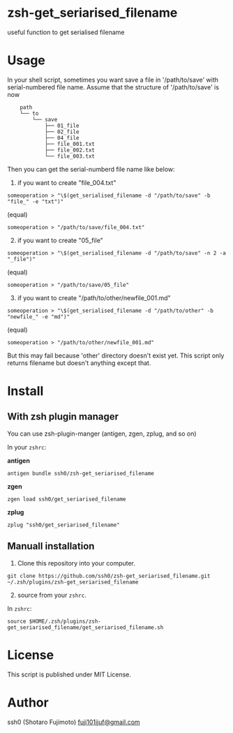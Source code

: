 # zsh-get_seriarised_filename
useful function to get serialised filename

# Usage

In your shell script, sometimes you want save a file in '/path/to/save'
with serial-numbered file name.
Assume that the structure of '/path/to/save' is now

```
    path
    └── to
        └── save
            ├── 01_file
            ├── 02_file
            ├── 04_file
            ├── file_001.txt
            ├── file_002.txt
            └── file_003.txt
```

Then you can get the serial-numberd file name like below:

1. if you want to create "file_004.txt"

```
someoperation > "\$(get_serialised_filename -d "/path/to/save" -b "file_" -e "txt")"
```

(equal)

```
someoperation > "/path/to/save/file_004.txt"
```

2. if you want to create "05_file"

```
someoperation > "\$(get_serialised_filename -d "/path/to/save" -n 2 -a "_file")"
```

(equal)

```
someoperation > "/path/to/save/05_file"
```

3. if you want to create "/path/to/other/newfile_001.md"

```
someoperation > "\$(get_serialised_filename -d "/path/to/other" -b "newfile_" -e "md")"
```

(equal)

```
someoperation > "/path/to/other/newfile_001.md"
```

But this may fail because 'other' directory doesn't exist yet.
This script only returns filename but doesn't anything except that.

# Install

## With zsh plugin manager

You can use zsh-plugin-manger (antigen, zgen, zplug, and so on)

In your `zshrc`:

**antigen**

```
antigen bundle ssh0/zsh-get_seriarised_filename
```

**zgen**


```
zgen load ssh0/get_seriarised_filename
```

**zplug**

```
zplug "ssh0/get_seriarised_filename"
```

## Manuall installation

1. Clone this repository into your computer.

```
git clone https://github.com/ssh0/zsh-get_seriarised_filename.git ~/.zsh/plugins/zsh-get_seriarised_filename
```

2. source from your `zshrc`.

In `zshrc`:

```
source $HOME/.zsh/plugins/zsh-get_seriarised_filename/get_seriarised_filename.sh
```

# License

This script is published under MIT License.

# Author

ssh0 (Shotaro Fujimoto) <fuji101ijuf@gmail.com>
